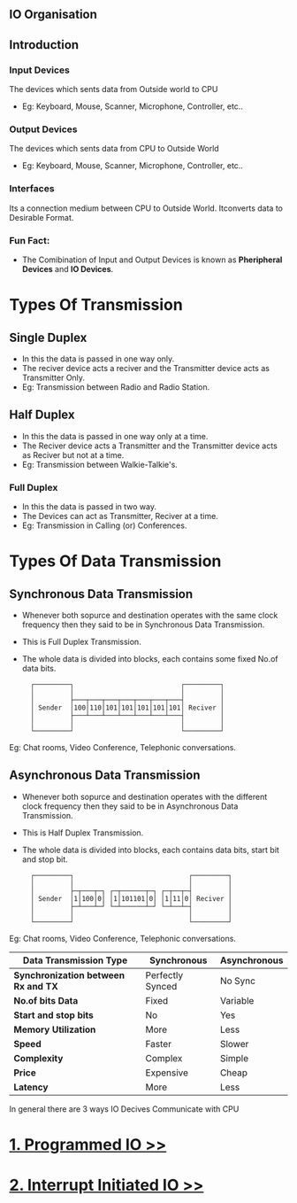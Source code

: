 ## IO Organisation

## Introduction
### Input Devices
The devices which sents data from Outside world to CPU
- Eg: Keyboard, Mouse, Scanner, Microphone, Controller, etc..

### Output Devices
The devices which sents data from CPU to Outside World
- Eg: Keyboard, Mouse, Scanner, Microphone, Controller, etc..

### Interfaces
Its a connection medium between CPU to Outside World. Itconverts data to Desirable Format.

### Fun Fact:
- The Comibination of Input and Output Devices is known as **Pheripheral Devices** and **IO Devices**.

# Types Of Transmission
## Single Duplex
- In this the data is passed in one way only.
- The reciver device acts a reciver and the Transmitter device acts as Transmitter Only.
- Eg: Transmission between Radio and Radio Station.

## Half Duplex
- In this the data is passed in one way only at a time.
- The Reciver device acts a Transmitter and the Transmitter device acts as Reciver but not at a time.
- Eg: Transmission between Walkie-Talkie's.

### Full Duplex
- In this the data is passed in two way.
- The Devices can act as Transmitter, Reciver at a time.
- Eg: Transmission in Calling (or) Conferences.

# Types Of Data Transmission
## Synchronous Data Transmission
- Whenever both sopurce and destination operates with the same clock frequency then they said to be in Synchronous Data Transmission.
- This is Full Duplex Transmission.
- The whole data is divided into blocks, each contains some fixed No.of data bits.

        ┌─────────┐                           ┌─────────┐
        │         │                           │         │
        │         ├───┬───┬───┬───┬───┬───┬───┤         │
        │ Sender  │100│110│101│101│101│101│101│ Reciver │
        │         ├───┴───┴───┴───┴───┴───┴───┤         │
        │         │                           │         │
        └─────────┘                           └─────────┘

Eg: Chat rooms, Video Conference, Telephonic conversations.

## Asynchronous Data Transmission
- Whenever both sopurce and destination operates with the different clock frequency then they said to be in Asynchronous Data Transmission.
- This is Half Duplex Transmission.
- The whole data is divided into blocks, each contains data bits, start bit and stop bit.

        ┌─────────┐                             ┌─────────┐
        │         │                             │         │
        │         ├─┬───┬─┐ ┌─┬──────┬─┐ ┌─┬──┬─┤         │
        │ Sender  │1│100│0│ │1│101101│0│ │1│11│0│ Reciver │
        │         ├─┴───┴─┘ └─┴──────┴─┘ └─┴──┴─┤         │
        │         │                             │         │
        └─────────┘                             └─────────┘

Eg: Chat rooms, Video Conference, Telephonic conversations.

|         Data Transmission Type        |    Synchronous   | Asynchronous |
|---------------------------------------|------------------|--------------|
| **Synchronization between Rx and TX** | Perfectly Synced | No Sync      |
| **No.of bits Data**                   | Fixed            | Variable     |
| **Start and stop bits**               | No               | Yes          |
| **Memory Utilization**                | More             | Less         |
| **Speed**                             | Faster           | Slower       |
| **Complexity**                        | Complex          | Simple       |
| **Price**                             | Expensive        | Cheap        |
| **Latency**                           | More             | Less         |

In general there are 3 ways IO Decives Communicate with CPU

# [1. Programmed IO >>](Programmed-IO.md)
# [2. Interrupt Initiated IO >>](interrupt.md)